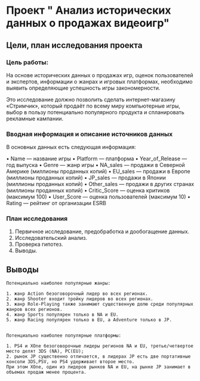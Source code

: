 # Проект " Анализ исторических данных о продажах видеоигр"

## Цели, план исследования проекта


###  Цель работы:

На основе исторических данных о продажах игр, оценок пользователей и экспертов, 
информации о жанрах и игровых платформах, необходимо выявить определяющие 
успешность игры закономерности.

Это исследование должно позволить сделать интернет-магазину «Стримчик», 
который продаёт по всему миру компьютерные игры, выбор в пользу потенциально 
популярного продукта и спланировать рекламные кампании.

### Вводная информация и описание источников данных

В основных данных есть следующая информация:

•    Name — название игры
•    Platform — платформа
•    Year_of_Release — год выпуска
•    Genre — жанр игры
•    NA_sales — продажи в Северной Америке (миллионы проданных копий)
•    EU_sales — продажи в Европе (миллионы проданных копий)
•    JP_sales — продажи в Японии (миллионы проданных копий)
•    Other_sales — продажи в других странах (миллионы проданных копий)
•    Critic_Score — оценка критиков (максимум 100)
•    User_Score — оценка пользователей (максимум 10)
•    Rating — рейтинг от организации ESRB 

### План исследования

1. Первичное исследование, предобработка и дообогащение данных.
2. Исследовательский анализ. 
3. Проверка гипотез.
4. Выводы.

## Выводы

    Потенциально наиболее популярные жанры:

    1. жанр Action безоговорочный лидер во всех регионах.
    2. жанр Shooter входит тройку лидеров во всех регионах.
    3. жанр Role-Playing также занимают существенную долю среди популярных жанров всех регионов.
    4. жанр Sports популярен только в NA и EU.
    5. жанр Racing популярен только в EU, а Adventure только в JP.


    Потенциально наиболее популярные платформы:

    1. PS4 и XOne безоговорочные лидеры регионов NA и EU, третье/четвертое место делят 3DS (NA), PC(EU);
    2. рынок JP существенно отличается, в лидерах JP есть две портативные консоли 3DS,PSV, но PS4 удерживает второе место. 
    При этом XOne, один из лидеров рынков NA и EU, на рынке JP занимает в объемах продаж менее процента.